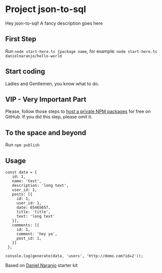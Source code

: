 # Project json-to-sql 
Hey json-to-sql! A fancy description goes here 
## First Step 
Run `node start-here.ts {package name`, for example: 
```node start-here.ts danielnaranjo/hello-world```
## Start coding
Ladies and Gentlemen, you know what to do. 
## VIP  - Very Important Part 
Please, follow those steps to [host a private NPM packages](https://andreybleme.com/2020-05-31/hosting-private-npm-packages-for-free/) for free on GitHub. If you did this step, please omit it.
## To the space and beyond
Run `npm publish`
 
 ## Usage

 ```
 const data = {
    id: 1,
    name: 'test',
    description: 'long text',
    user_id: 1,
    posts: [{
      id: 1,
      user_id: 1,
      date: 65465657,
      title: 'title',
      text: 'long text'
    }],
    comments: [{
      id: 1,
      comment: 'hey ya',
      post_id: 1,
    }]
  };
 ```

 ```
console.log(generate(data, 'users', 'http://demo.com?id=2'));
 ```
 
 
Based on [Daniel Naranjo](https://twitter.com/naranjodaniel) starter kit
